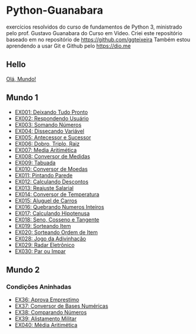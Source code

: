 # Python-Guanabara
exercícios resolvidos do curso de fundamentos de Python 3, ministrado pelo prof. Gustavo Guanabara do Curso em Vídeo.
Criei este repositório baseado em no repositório de https://github.com/ggteixeira
Também estou aprendendo a usar Git e Github pelo https://dio.me
## Hello
[Olá, Mundo!](hello.py)
## Mundo 1
- [EX001: Deixando Tudo Pronto](/Mundo_1/ex001_deixando_tudo_pronto.py)
- [EX002: Respondendo Usuário](/Mundo_1/ex002_respondendo_usuario.py)
- [EX003: Somando Números](/Mundo_1/ex003_somando_numeros.py)
- [EX004: Dissecando Variável](/Mundo_1/ex004_dissecando_variável.py)
- [EX005: Antecessor e Sucessor](/Mundo_1/ex005_antecessor_sucessor.py)
- [EX006: Dobro, Triplo, Raiz](/Mundo_1/ex006_dobro_triplo_raiz.py)
- [EX007: Media Aritimética](/Mundo_1/ex007_media.py)
- [EX008: Conversor de Medidas](/Mundo_1/ex008_conversor_medidas.py)
- [EX009: Tabuada](/Mundo_1/ex009_tabuada.py)
- [EX010: Conversor de Moedas](/Mundo_1/ex010_conversor_de_moedas.py)
- [EX011: Pintando Parede](/Mundo_1/ex011_pintando_parede.py)
- [EX012: Calculando Descontos](/Mundo_1/ex012_calculando_descontos.py)
- [EX013: Reajuste Salarial](/Mundo_1/ex013_reajuste_salarial.py)
- [EX014: Conversor de Temperatura](/Mundo_1/ex014_conversor_de_temperaturas.py)
- [EX015: Aluguel de Carros](/Mundo_1/ex015_aluguel_carros.py)
- [EX016: Quebrando Numeros Inteiros](/Mundo_1/ex016_quebrando_numero_inteiro.py)
- [EX017: Calculando Hipotenusa](/Mundo_1/ex017_hipotenusa.py)
- [EX018: Seno, Cosseno e Tangente](/Mundo_1/ex018_sencostan.py)
- [EX019: Sorteando Item](/Mundo_1/ex019_sorteando_Item.py)
- [EX020: Sorteando Ordem de Item](/Mundo_1/ex020_sorteando_ordem.py)
- [EX028: Jogo da Adivinhação](/Mundo_1/ex028_adivinhacao.py)
- [EX029: Radar Eletrônico](/Mundo_1/ex029_radar_eletronico.py)
- [EX030: Par ou Impar](/Mundo_1/ex030_impar_par.py)
## Mundo 2
### Condições Aninhadas
- [EX36: Aprova Emprestimo](Mundo_2/Condicoes_aninhadas/ex036_aprova_emprestimo.py)
- [EX37: Conversor de Bases Numéricas](/Mundo_2/Condicoes_aninhadas/ex037_Conversor_bases_numericas.py)
- [EX38: Comparando Números](/Mundo_2/ex038_comparando_numeros.py)
- [EX39: Alistamento Militar](/Mundo_2/Condicoes_aninhadas/ex39_alistamento.py)
- [EX040: Média Aritimética](/Mundo_2/Condicoes_aninhadas/ex040_media.py)

